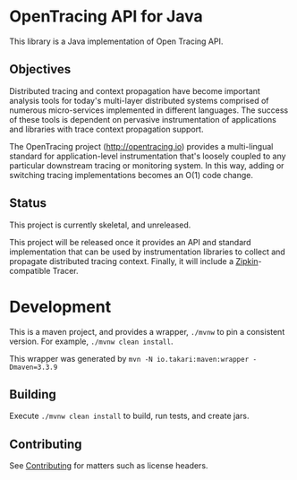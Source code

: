 # OpenTracing API for Java

This library is a Java implementation of Open Tracing API.

## Objectives

Distributed tracing and context propagation have become important analysis
tools for today's multi-layer distributed systems comprised of numerous
micro-services implemented in different languages.  The success of these
tools is dependent on pervasive instrumentation of applications and
libraries with trace context propagation support.

The OpenTracing project (http://opentracing.io) provides a multi-lingual
standard for application-level instrumentation that's loosely coupled to any
particular downstream tracing or monitoring system. In this way, adding or
switching tracing implementations becomes an O(1) code change.

## Status

This project is currently skeletal, and unreleased.

This project will be released once it provides an API and standard
implementation that can be used by instrumentation libraries to collect and
propagate distributed tracing context. Finally, it will include a
[Zipkin](http://openzipkin.github.io)-compatible Tracer.

# Development

This is a maven project, and provides a wrapper, `./mvnw` to pin a consistent
version. For example, `./mvnw clean install`.

This wrapper was generated by `mvn -N io.takari:maven:wrapper -Dmaven=3.3.9`

## Building

Execute `./mvnw clean install` to build, run tests, and create jars.

## Contributing

See [Contributing](CONTRIBUTING.md) for matters such as license headers.

